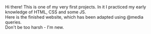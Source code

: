 Hi there! This is one of my very first projects. In it I practiced my early knowledge of HTML, CSS and some JS. <br>
Here is the finished website, which has been adapted using @media queries. <br>
Don't be too harsh - I'm new.
